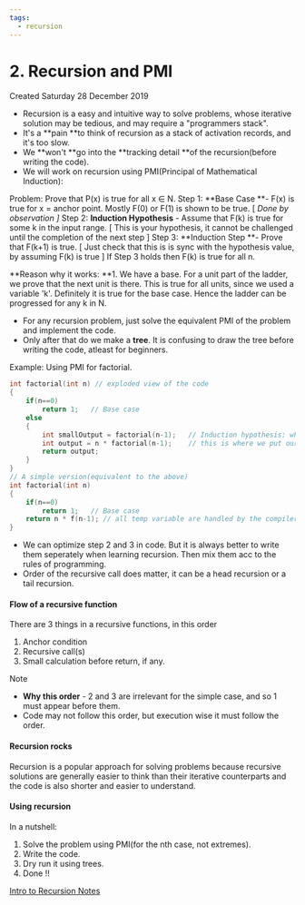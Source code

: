 ```yaml
---
tags:
  - recursion
---
```

# 2. Recursion and PMI
Created Saturday 28 December 2019

* Recursion is a easy and intuitive way to solve problems, whose iterative solution may be tedious, and may require a "programmers stack".
* It's a **pain **to think of recursion as a stack of activation records, and it's too slow.
* We **won't **go into the **tracking detail **of the recursion(before writing the code).
* We will work on recursion using PMI(Principal of Mathematical Induction):

Problem: Prove that P(x) is true for all x ∈ N.
Step 1: **Base Case **- F(x) is true for x = anchor point. Mostly F(0) or F(1) is shown to be true. [ *Done by observation ]*
Step 2: **Induction Hypothesis** - Assume that F(k) is true for some k in the input range. [ This is your hypothesis, it cannot be challenged until the completion of the next step ]
Step 3: **Induction Step **- Prove that F(k+1) is true. [  Just check that this is is sync with the hypothesis value, by assuming F(k) is true ]
If Step 3 holds then F(k) is true for all n.

**Reason why it works: **1. We have a base. For a unit part of the ladder, we prove that the next unit is there. This is true for all units, since we used a variable 'k'. Definitely it is true for the base case. Hence the ladder can be progressed for any k in N.


* For any recursion problem, just solve the equivalent PMI of the problem and implement the code.
* Only after that do we make a **tree**. It is confusing to draw the tree before writing the code, atleast for beginners.

Example: Using PMI for factorial.
```cpp
int factorial(int n) // exploded view of the code
{
	if(n==0)
		return 1; 	// Base case
	else
	{
		int smallOutput = factorial(n-1); 	// Induction hypothesis: which is the function itself.
		int output = n * factorial(n-1); 	// this is where we put our hypothesis(i.e assumed solution).
		return output;
	}
}
// A simple version(equivalent to the above)
int factorial(int n)
{
	if(n==0)
		return 1; 	// Base case
	return n * f(n-1); // all temp variable are handled by the compiler
}
```
* We can optimize step 2 and 3 in code. But it is always better to write them seperately when learning recursion. Then mix them acc to the rules of programming.
* Order of the recursive call does matter, it can be a head recursion or a tail recursion.


#### Flow of a recursive function
There are 3 things in a recursive functions, in this order

1. Anchor condition
2. Recursive call(s)
3. Small calculation before return, if any.


Note

* **Why this order** - 2 and 3 are irrelevant for the simple case, and so 1 must appear before them.
* Code may not follow this order, but execution wise it must follow the order.


#### Recursion rocks
Recursion is a popular approach for solving problems because recursive solutions are generally easier to think than their iterative counterparts and the code is also shorter and easier to understand.

#### Using recursion
In a nutshell:

1. Solve the problem using PMI(for the nth case, not extremes).
2. Write the code.
3. Dry run it using trees.
4. Done !!

[Intro to Recursion Notes](recursionNotes1.pdf)

